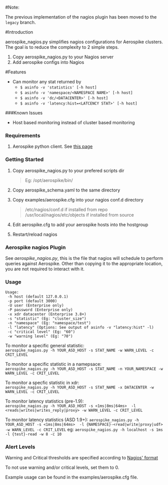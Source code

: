 #Note:

The previous implementation of the nagios plugin has been moved to the
`legacy` branch.


#Introduction

aerospike\_nagios.py simplifies nagios configurations for Aerospike clusters.
The goal is to reduce the complexity to 2 simple steps.

1. Copy aerospike\_nagios.py to your Nagios server
2. Add aerospike configs into Nagios

#Features

- Can monitor any stat returned by
  - `$ asinfo -v 'statistics' [-h host]`
  - `$ asinfo -v 'namespace/<NAMESPACE NAME>' [-h host]`
  - `$ asinfo -v 'dc/<DATACENTER>' [-h host]`
  - `$ asinfo -v 'latency:hist=<LATCENCY STAT>' [-h host]`

###Known Issues

- Host based monitoring instead of cluster based monitoring

### Requirements

1. Aerospike python client. See [this page](http://www.aerospike.com/docs/client/python/install/)

### Getting Started

1. Copy aerospike\_nagios.py to your prefered scripts dir

    > Eg: /opt/aerospike/bin/

1. Copy aerospike\_schema.yaml to the same directory

1. Copy examples/aerospike.cfg into your nagios conf.d directory

   > /etc/nagios/conf.d if installed from repo  
   > /usr/local/nagios/etc/objects if installed from source

1. Edit aerospike.cfg to add your aerospike hosts into the hostgroup

1. Restart/reload nagios


### Aerospike nagios Plugin

See *aerospike\_nagios.py*, this is the file that nagios will schedule to perform
queries against Aerospike. Other than copying it to the appropriate location,
you are not required to interact with it.

###  Usage

    Usage:
     -h host (default 127.0.0.1)
     -p port (default 3000)
     -U user (Enterprise only)
     -P password (Enterprise only)
     -x xdr datacenter (Enterprise 3.8+)
     -s "statistic" (Eg: "cluster_size")
     -n "namespace" (Eg: "namespace/test")
     -l "latency" (Options: See output of asinfo -v "latency:hist" -l)
     -c "critical level" (Eg: "60")
     -w "warning level" (Eg: "70")

To monitor a specific general statistic:  
`aerospike_nagios.py -h YOUR_ASD_HOST -s STAT_NAME -w WARN_LEVEL -c CRIT_LEVEL`

To monitor a specific statistic in a namepsace:  
`aerospike_nagios.py -h YOUR_ASD_HOST -s STAT_NAME -n YOUR_NAMESPACE -w WARN_LEVEL -c CRIT_LEVEL`

To monitor a specfic statistic in xdr:  
`aerospike_nagios.py -h YOUR_ASD_HOST -s STAT_NAME -x DATACENTER -w WARN_LEVEL -c CRIT_LEVEL`

To monitor latency statistics (pre-1.9):  
`aerospike_nagios.py -h YOUR_ASD_HOST -s <1ms|8ms|64ms>  -l <reads|writes|writes_reply|proxy> -w WARN_LEVEL -c CRIT_LEVEL`

To monitor latency statistics (ASD 1.9+):
`aerospike_nagios.py -h YOUR_ASD_HOST -s <1ms|8ms|64ms>  -l {NAMESPACE}-<read|write|proxy|udf> -w WARN_LEVEL -c CRIT_LEVEL`
eg:
`aerospike_nagios.py -h localhost -s 1ms  -l {test}-read -w 8 -c 10`

### Alert Levels

Warning and Critical thresholds are specified according to [Nagios' format](https://nagios-plugins.org/doc/guidelines.html#THRESHOLDFORMAT)

To not use warning and/or critical levels, set them to 0.

Example usage can be found in the examples/aerospike.cfg file. 
